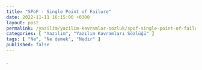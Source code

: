 ```yaml
---
title: "SPoF - Single Point of Failure"
date: 2022-11-11 16:15:00 +0300
layout: post
permalink: /yazilim/yazilim-kavramlar-sozluk/spof-single-point-of-failure
categories: [ "Yazılım", "Yazılım Kavramları Sözlüğü" ]
tags: [ "Ne", "Ne demek", "Nedir" ]
published: false
---
```


.
